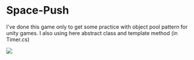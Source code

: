 # Space-Push
I've done this game only to get some practice with object pool pattern for unity games. I also using here abstract class and template method (in Timer.cs)

![](http://www.giphy.com/gifs/ZaEk91bJuSniJ3v2z1)
